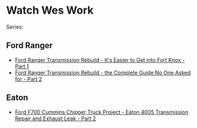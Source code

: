 # Watch Wes Work
Series:
## Ford Ranger
- [Ford Ranger Transmission Rebuild - It's Easier to Get into Fort Knox - Part 1](https://youtu.be/YZo3tfldpbk)
- [Ford Ranger Transmission Rebuild - the Complete Guide No One Asked for - Part 2](https://youtu.be/E9xZ9Bcc7bg)

## Eaton
- [Ford F700 Cummins Chipper Truck Project - Eaton 4005 Transmission Repair and Exhaust Leak - Part 2](https://youtu.be/YiS3C3Gbbro)
